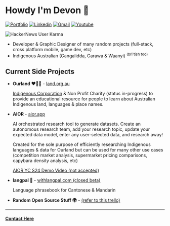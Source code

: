 
# Howdy I'm Devon 🤠
[![Portfolio](https://img.shields.io/badge/website-FFFFFF?style=for-the-badge&logo=About.me&logoColor=black)](https://dcrebb.in)
[![Linkedin](https://img.shields.io/badge/LinkedIn-0077B5?style=for-the-badge&logo=linkedin&logoColor=white)](https://www.linkedin.com/in/devon-crebbin/)
[![Gmail](https://img.shields.io/badge/Gmail-D14836?style=for-the-badge&logo=gmail&logoColor=white)](mailto:devon@artvuu.group)
[![Youtube](https://img.shields.io/badge/youtube-FF0000?style=for-the-badge&logo=youtube&logoColor=white)](https://www.youtube.com/channel/UCNSVBipVk4ocQrcXCixxGtA)

![HackerNews User Karma](https://img.shields.io/hackernews/user-karma/devon_c)

- Developer & Graphic Designer of many random projects (full-stack, cross platform mobile, game dev, etc)
- Indigenous Australian (Gangalidda, Garawa & Waanyi) <sup>(bri'tish too)</sup>

## Current Side Projects

- **Ourland ❤️💛🖤** - [land.org.au](https://land.org.au/)

    [Indigenous Corporation](https://register.oric.gov.au/PrintCorporationSearch.aspx?corporationName=ourland) & Non Profit Charity (status in-progress) to provide an educational resource for people to learn about Australian Indigenous land, languages & place names.

- **AIOR** - [aior.app](https://aior.app/)

    AI orchestrated research tool to generate datasets. Create an autonomous research team, add your research topic, update your expected data model, enter any user-selected data, and research away!

    Created for the sole purpose of efficiently researching Indigenous languages & data for Ourland but can be used for many other use cases (competition market analysis, supermarket pricing comparisons, capybara density analysis, etc)

    [AIOR YC S24 Demo Video (not accepted)](https://www.youtube.com/watch?v=FgFXpV4-jvc)

- **langpal 👋** - [withlangpal.com (closed beta)](https://www.withlangpal.com/)
    
    Language phrasebook for Cantonese & Mandarin

- **Random Open Source Stuff 🌍** - [(refer to this trello)](https://trello.com/b/6sFAveoP/dcrebbin-open-source)

<hr>

#### [Contact Here](mailto:devon@land.org.au)
